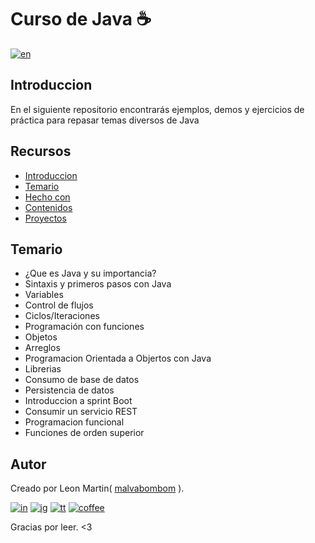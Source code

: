# Curso de Java ☕️

[![en]](./README.en.md)

## Introduccion

En el siguiente repositorio encontrarás ejemplos, demos y ejercicios de práctica para repasar temas diversos de Java


## Recursos

- [Introduccion](#introduccion)
- [Temario](#temario)
- [Hecho con](#hecho-con)
- [Contenidos](#contenidos)
- [Proyectos](#proyectos)

## Temario

* ¿Que es Java y su importancia?
* Sintaxis y primeros pasos con Java
* Variables
* Control de flujos
* Ciclos/Iteraciones
* Programación con funciones
* Objetos
* Arreglos
* Programacion Orientada a Objertos con Java
* Librerias
* Consumo de base de datos
* Persistencia de datos
* Introduccion a sprint Boot
* Consumir un servicio REST
* Programacion funcional
* Funciones de orden superior

## Autor

Creado por Leon Martin( [malvabombom](https://github.com/malvabombom) ).

[![in]][in-link] [![ig]][ig-link] [![tt]][tt-link] [![coffee]][coffee-link]

Gracias por leer. <3


[en]: https://img.shields.io/badge/README-English-blue
[ny]: https://api.netlify.com/api/v1/badges/96b2ac8e-9256-4e8c-a504-b8a8c8f247d8/deploy-status
[css3]: https://img.shields.io/badge/CSS3-1572B6?style=for-the-badge&logo=css3&logoColor=white
[sass]: https://img.shields.io/badge/Sass-CC6699?style=for-the-badge&logo=sass&logoColor=white
[html5]: https://img.shields.io/badge/HTML5-E34F26?style=for-the-badge&logo=html5&logoColor=white
[js]: https://img.shields.io/badge/JavaScript-323330?style=for-the-badge&logo=javascript&logoColor=F7DF1E
[vsc]: https://img.shields.io/badge/VSCode-0078D4?style=flat-square&logo=visual%20studio%20code&logoColor=white
[git]: https://img.shields.io/badge/GIT-E44C30?style=flat-square&logo=git&logoColor=white
[ps]: https://img.shields.io/badge/Adobe%20Photoshop-31A8FF?style=flat-square&logo=Adobe%20Photoshop&logoColor=white
[ai]: https://img.shields.io/badge/Adobe%20Illustrator-FF9A00?style=flat-square&logo=adobe%20illustrator&logoColor=white
[fg]: https://img.shields.io/badge/Figma-F24E1E?style=flat-square&logo=figma&logoColor=white
[in]: https://img.shields.io/badge/LinkedIn-0077B5?style=flat-square&logo=linkedin&logoColor=white
[ig]: https://img.shields.io/badge/Instagram-E4405F?style=flat-square&logo=instagram&logoColor=white
[fb]: https://img.shields.io/badge/Facebook-1877F2?style=flat-square&logo=facebook&logoColor=white
[tt]: https://img.shields.io/badge/tiktok-000000?style=flat-square&logo=tiktok&logoColor=white
[coffee]: https://img.shields.io/badge/Buy_Me_A_Coffee-FFDD00?style=flat-square&logo=buy-me-a-coffee&logoColor=black

[sass]: https://sass-lang.com
[btsp]: https://getbootstrap.com
[msry]: https://masonry.desandro.com
[imgl]: https://imagesloaded.desandro.com
[in-link]: https://www.linkedin.com/in/martin-manriquez-899877177/
[ig-link]: https://www.instagram.com/malvabombom/
[tt-link]: https://www.tiktok.com/@malvabombom
[coffee-link]: https://www.buymeacoffee.com/malvabombom
